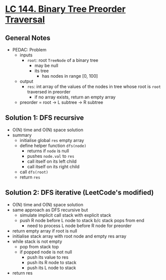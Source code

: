 # [LC 144. Binary Tree Preorder Traversal](https://leetcode.com/problems/binary-tree-preorder-traversal/)

## General Notes

- PEDAC: Problem
  - inputs
    - `root`: root `TreeNode` of a binary tree
      - may be null
      - its tree
        - has nodes in range \[0, 100]
  - output
    - `res`: int array of the values of the nodes in tree whose root is `root` traversed in preorder
      - if no array exists, return an empty array
  - preorder = root -> L subtree -> R subtree

## Solution 1: DFS recursive

- O(N) time and O(N) space solution
- summary
  - initialise global `res` empty array
  - define helper function `dfs(node)`
    - returns if `node` is null
    - pushes `node.val` to `res`
    - call itself on its left child
    - call itself on its right child
  - call `dfs(root)`
  - return `res`

## Solution 2: DFS iterative (LeetCode's modified)

- O(N) time and O(N) space solution
- same approach as DFS recursive but
  - simulate implicit call stack with explicit stack
  - push R node before L node to stack b/c stack pops from end
    - need to process L node before R node for preorder
- return empty array if root is null
- initialise stack array with root node and empty res array
- while stack is not empty
  - pop from stack top
  - if popped node is not null
    - push its value to res
    - push its R node to stack
    - push its L node to stack
- return res
